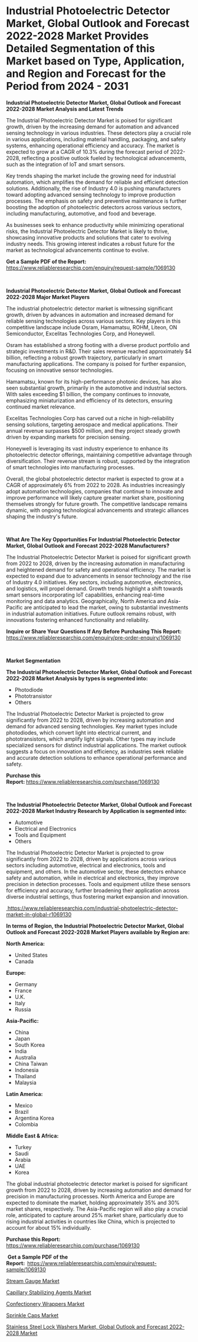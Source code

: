 <p><h1>Industrial Photoelectric Detector Market, Global Outlook and Forecast 2022-2028 Market Provides Detailed Segmentation of this Market based on Type, Application, and Region and Forecast for the Period from 2024 - 2031</h1></p><p><strong>Industrial Photoelectric Detector Market, Global Outlook and Forecast 2022-2028 Market Analysis and Latest Trends</strong></p>
<p><p>The Industrial Photoelectric Detector Market is poised for significant growth, driven by the increasing demand for automation and advanced sensing technology in various industries. These detectors play a crucial role in various applications, including material handling, packaging, and safety systems, enhancing operational efficiency and accuracy. The market is expected to grow at a CAGR of 10.3% during the forecast period of 2022-2028, reflecting a positive outlook fueled by technological advancements, such as the integration of IoT and smart sensors.</p><p>Key trends shaping the market include the growing need for industrial automation, which amplifies the demand for reliable and efficient detection solutions. Additionally, the rise of Industry 4.0 is pushing manufacturers toward adopting advanced sensing technology to improve production processes. The emphasis on safety and preventive maintenance is further boosting the adoption of photoelectric detectors across various sectors, including manufacturing, automotive, and food and beverage.</p><p>As businesses seek to enhance productivity while minimizing operational risks, the Industrial Photoelectric Detector Market is likely to thrive, showcasing innovative products and solutions that cater to evolving industry needs. This growing interest indicates a robust future for the market as technological advancements continue to evolve.</p></p>
<p><strong>Get a Sample PDF of the Report:&nbsp;</strong> <a href="https://www.reliableresearchiq.com/enquiry/request-sample/1069130">https://www.reliableresearchiq.com/enquiry/request-sample/1069130</a></p>
<p>&nbsp;</p>
<p><strong>Industrial Photoelectric Detector Market, Global Outlook and Forecast 2022-2028 Major Market Players</strong></p>
<p><p>The industrial photoelectric detector market is witnessing significant growth, driven by advances in automation and increased demand for reliable sensing technologies across various sectors. Key players in this competitive landscape include Osram, Hamamatsu, ROHM, Liteon, ON Semiconductor, Excelitas Technologies Corp, and Honeywell.</p><p>Osram has established a strong footing with a diverse product portfolio and strategic investments in R&D. Their sales revenue reached approximately $4 billion, reflecting a robust growth trajectory, particularly in smart manufacturing applications. The company is poised for further expansion, focusing on innovative sensor technologies.</p><p>Hamamatsu, known for its high-performance photonic devices, has also seen substantial growth, primarily in the automotive and industrial sectors. With sales exceeding $1 billion, the company continues to innovate, emphasizing miniaturization and efficiency of its detectors, ensuring continued market relevance.</p><p>Excelitas Technologies Corp has carved out a niche in high-reliability sensing solutions, targeting aerospace and medical applications. Their annual revenue surpasses $500 million, and they project steady growth driven by expanding markets for precision sensing. </p><p>Honeywell is leveraging its vast industry experience to enhance its photoelectric detector offerings, maintaining competitive advantage through diversification. Their revenue stream is robust, supported by the integration of smart technologies into manufacturing processes.</p><p>Overall, the global photoelectric detector market is expected to grow at a CAGR of approximately 6% from 2022 to 2028. As industries increasingly adopt automation technologies, companies that continue to innovate and improve performance will likely capture greater market share, positioning themselves strongly for future growth. The competitive landscape remains dynamic, with ongoing technological advancements and strategic alliances shaping the industry's future.</p></p>
<p>&nbsp;</p>
<p><strong>What Are The Key Opportunities For Industrial Photoelectric Detector Market, Global Outlook and Forecast 2022-2028 Manufacturers?</strong></p>
<p><p>The Industrial Photoelectric Detector Market is poised for significant growth from 2022 to 2028, driven by the increasing automation in manufacturing and heightened demand for safety and operational efficiency. The market is expected to expand due to advancements in sensor technology and the rise of Industry 4.0 initiatives. Key sectors, including automotive, electronics, and logistics, will propel demand. Growth trends highlight a shift towards smart sensors incorporating IoT capabilities, enhancing real-time monitoring and data analytics. Geographically, North America and Asia-Pacific are anticipated to lead the market, owing to substantial investments in industrial automation initiatives. Future outlook remains robust, with innovations fostering enhanced functionality and reliability.</p></p>
<p><strong>Inquire or Share Your Questions If Any Before Purchasing This Report:</strong> <a href="https://www.reliableresearchiq.com/enquiry/pre-order-enquiry/1069130">https://www.reliableresearchiq.com/enquiry/pre-order-enquiry/1069130</a></p>
<p>&nbsp;</p>
<p><strong>Market Segmentation</strong></p>
<p><strong>The Industrial Photoelectric Detector Market, Global Outlook and Forecast 2022-2028 Market Analysis by types is segmented into:</strong></p>
<p><ul><li>Photodiode</li><li>Phototransistor</li><li>Others</li></ul></p>
<p><p>The Industrial Photoelectric Detector Market is projected to grow significantly from 2022 to 2028, driven by increasing automation and demand for advanced sensing technologies. Key market types include photodiodes, which convert light into electrical current, and phototransistors, which amplify light signals. Other types may include specialized sensors for distinct industrial applications. The market outlook suggests a focus on innovation and efficiency, as industries seek reliable and accurate detection solutions to enhance operational performance and safety.</p></p>
<p><strong>Purchase this Report:&nbsp;</strong><a href="https://www.reliableresearchiq.com/purchase/1069130">https://www.reliableresearchiq.com/purchase/1069130</a></p>
<p>&nbsp;</p>
<p><strong>The Industrial Photoelectric Detector Market, Global Outlook and Forecast 2022-2028 Market Industry Research by Application is segmented into:</strong></p>
<p><ul><li>Automotive</li><li>Electrical and Electronics</li><li>Tools and Equipment</li><li>Others</li></ul></p>
<p><p>The Industrial Photoelectric Detector Market is projected to grow significantly from 2022 to 2028, driven by applications across various sectors including automotive, electrical and electronics, tools and equipment, and others. In the automotive sector, these detectors enhance safety and automation, while in electrical and electronics, they improve precision in detection processes. Tools and equipment utilize these sensors for efficiency and accuracy, further broadening their application across diverse industrial settings, thus fostering market expansion and innovation.</p></p>
<p><a href="https://www.reliableresearchiq.com/industrial-photoelectric-detector-market-in-global-r1069130">&nbsp;https://www.reliableresearchiq.com/industrial-photoelectric-detector-market-in-global-r1069130</a></p>
<p><strong>In terms of Region, the Industrial Photoelectric Detector Market, Global Outlook and Forecast 2022-2028 Market Players available by Region are:</strong></p>
<p>
    <p> <strong> North America: </strong>
        <ul>
            <li>United States</li>
            <li>Canada</li>
        </ul>
        </p> 
    <p> <strong> Europe: </strong>
        <ul>
            <li>Germany</li>
            <li>France</li>
            <li>U.K.</li>
            <li>Italy</li>
            <li>Russia</li>
        </ul>
        </p> 
    <p> <strong> Asia-Pacific: </strong>
        <ul>
            <li>China</li>
            <li>Japan</li>
            <li>South Korea</li>
            <li>India</li>
            <li>Australia</li>
            <li>China Taiwan</li>
            <li>Indonesia</li>
            <li>Thailand</li>
            <li>Malaysia</li>
        </ul>
        </p> 
    <p> <strong> Latin America: </strong>
        <ul>
            <li>Mexico</li>
            <li>Brazil</li>
            <li>Argentina Korea</li>
            <li>Colombia</li>
        </ul>
        </p> 
    <p> <strong> Middle East & Africa: </strong>
        <ul>
            <li>Turkey</li>
            <li>Saudi</li>
            <li>Arabia</li>
            <li>UAE</li>
            <li>Korea</li>
        </ul>
    </p>
    </p>
<p><p>The global industrial photoelectric detector market is poised for significant growth from 2022 to 2028, driven by increasing automation and demand for precision in manufacturing processes. North America and Europe are expected to dominate the market, holding approximately 35% and 30% market shares, respectively. The Asia-Pacific region will also play a crucial role, anticipated to capture around 25% market share, particularly due to rising industrial activities in countries like China, which is projected to account for about 15% individually.</p></p>
<p><strong>Purchase this Report: </strong><a href="https://www.reliableresearchiq.com/purchase/1069130">https://www.reliableresearchiq.com/purchase/1069130</a></p>
<p>&nbsp;<strong>Get a Sample PDF of the Report:&nbsp;&nbsp;</strong><a href="https://www.reliableresearchiq.com/enquiry/request-sample/1069130">https://www.reliableresearchiq.com/enquiry/request-sample/1069130</a></p>
<p><strong></strong></p>
<p><p><a href="https://www.linkedin.com/pulse/in-depth-analysis-global-stream-gauge-market-scope-its-rapid-growing-yq0re?trackingId=SQ4%2BEvYZRNO516WUKynkTg%3D%3D">Stream Gauge Market</a></p><p><a href="https://www.linkedin.com/pulse/capillary-stabilizing-agents-market-share-size-trends-ba3ue?trackingId=n7fMYFubT1S7DAiODJkSEw%3D%3D">Capillary Stabilizing Agents Market</a></p><p><a href="https://www.linkedin.com/pulse/confectionery-wrappers-market-research-report-exploring-kvf3e?trackingId=rD3ZWulRRdquD1K%2BHcWcXg%3D%3D">Confectionery Wrappers Market</a></p><p><a href="https://www.linkedin.com/pulse/sprinkle-caps-market-growth-outlook-from-2024-2031-projecting-rpxxe?trackingId=%2BMvC6QX%2BQDyYw%2FOsLF5Iig%3D%3D">Sprinkle Caps Market</a></p><p><a href="https://github.com/sofayahoo2023/Market-Research-Report-List-6/blob/main/stainless-steel-lock-washers-market-global-outlook-and-forecast-2022-2028-market.md">Stainless Steel Lock Washers Market, Global Outlook and Forecast 2022-2028 Market</a></p></p>